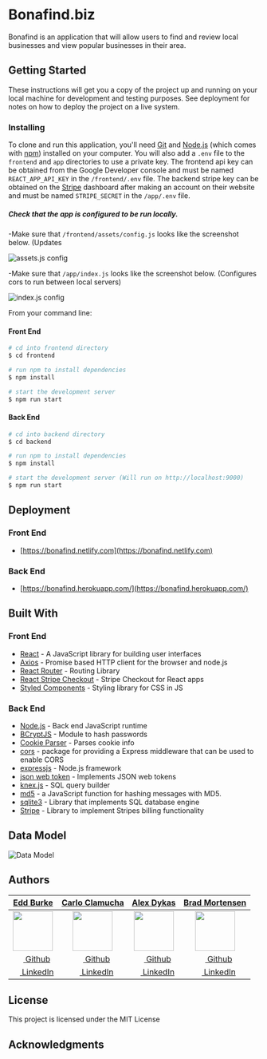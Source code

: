 # Bonafind.biz

Bonafind is an application that will allow users to find and review local businesses and view popular businesses in their area.

## Getting Started

These instructions will get you a copy of the project up and running on your local machine for development and testing purposes. See deployment for notes on how to deploy the project on a live system.

### Installing

To clone and run this application, you'll need [Git](https://git-scm.com) and [Node.js](https://nodejs.org/en/download/) (which comes with [npm](http://npmjs.com)) installed on your computer. You will also add a `.env` file to the `frontend` and `app` directories to use a private key. The frontend api key can be obtained from the Google Developer console and must be named `REACT_APP_API_KEY` in the `/frontend/.env` file. The backend stripe key can be obtained on the [Stripe](https://stripe.com/) dashboard after making an account on their website and must be named `STRIPE_SECRET` in the `/app/.env` file.

##### Check that the app is configured to be run locally.

-Make sure that `/frontend/assets/config.js` looks like the screenshot below.
(Updates 

![assets.js config](https://user-images.githubusercontent.com/40773193/52238716-f3f41100-2889-11e9-9105-7955426d2d8a.png)

-Make sure that `/app/index.js` looks like the screenshot below.
(Configures cors to run between local servers)

![index.js config](https://user-images.githubusercontent.com/40773193/52238718-f3f41100-2889-11e9-91e5-957825011c9e.png)

From your command line:

#### Front End

```bash
# cd into frontend directory
$ cd frontend

# run npm to install dependencies
$ npm install

# start the development server
$ npm run start
```

#### Back End

```bash
# cd into backend directory
$ cd backend

# run npm to install dependencies
$ npm install

# start the development server (Will run on http://localhost:9000)
$ npm run start
```

## Deployment

### Front End

- [https://bonafind.netlify.com](https://bonafind.netlify.com)

### Back End

- [https://bonafind.herokuapp.com/](https://bonafind.herokuapp.com/)

## Built With

### Front End

- [React](https://reactjs.org/) - A JavaScript library for building user interfaces
- [Axios](https://www.npmjs.com/package/axios) - Promise based HTTP client for the browser and node.js
- [React Router](https://reacttraining.com/react-router/web/guides/quick-start) - Routing Library
- [React Stripe Checkout](https://www.npmjs.com/package/react-stripe-checkout) - Stripe Checkout for React apps
- [Styled Components](https://www.styled-components.com/) - Styling library for CSS in JS

### Back End

- [Node.js](https://nodejs.org/) - Back end JavaScript runtime
- [BCryptJS](https://www.npmjs.com/package/bcryptjs) - Module to hash passwords
- [Cookie Parser](https://www.npmjs.com/package/cookie-parser) - Parses cookie info
- [cors](https://www.npmjs.com/package/cors) - package for providing a Express middleware that can be used to enable CORS
- [expressjs](https://expressjs.com/) - Node.js framework
- [json web token](https://www.npmjs.com/package/jsonwebtoken) - Implements JSON web tokens
- [knex.js](https://knexjs.org/) - SQL query builder
- [md5](https://www.npmjs.com/package/md5) - a JavaScript function for hashing messages with MD5.
- [sqlite3](https://www.sqlite.org/index.html) - Library that implements SQL database engine
- [Stripe](https://stripe.com/docs) - Library to implement Stripes billing functionality

## Data Model

![Data Model](https://user-images.githubusercontent.com/40773193/51134170-097a9b80-17f4-11e9-8329-8d6e230b18fe.png)

## Authors

|                                     [**Edd Burke**](https://github.com/bummings)                                      |                                   [**Carlo Clamucha**](https://github.com/CarloC24)                                   |                                      [**Alex Dykas**](https://github.com/udykas)                                      |                                [**Brad Mortensen**](https://github.com/brad-mortensen)                                |
| :-------------------------------------------------------------------------------------------------------------------: | :-------------------------------------------------------------------------------------------------------------------: | :-------------------------------------------------------------------------------------------------------------------: | :-------------------------------------------------------------------------------------------------------------------: |
|     [<img src="https://avatars2.githubusercontent.com/u/34618112?s=80" width="80">](https://github.com/bummings)      |     [<img src="https://avatars3.githubusercontent.com/u/41533016?s=80" width="80">](https://github.com/CarloC24)      |      [<img src="https://avatars2.githubusercontent.com/u/34108291?s=80" width="80">](https://github.com/udykas)       |  [<img src="https://avatars1.githubusercontent.com/u/40773193?s=80" width="80">](https://github.com/brad-mortensen)   |
|              [<img src="https://github.com/favicon.ico" width="15"> Github](https://github.com/bummings)              |              [<img src="https://github.com/favicon.ico" width="15"> Github](https://github.com/CarloC24)              |               [<img src="https://github.com/favicon.ico" width="15"> Github](https://github.com/udykas)               |           [<img src="https://github.com/favicon.ico" width="15"> Github](https://github.com/brad-mortensen)           |
| [ <img src="https://static.licdn.com/sc/h/al2o9zrvru7aqj8e1x2rzsrca" width="15"> LinkedIn](https://www.linkedin.com/) | [ <img src="https://static.licdn.com/sc/h/al2o9zrvru7aqj8e1x2rzsrca" width="15"> LinkedIn](https://www.linkedin.com/) | [ <img src="https://static.licdn.com/sc/h/al2o9zrvru7aqj8e1x2rzsrca" width="15"> LinkedIn](https://www.linkedin.com/) | [ <img src="https://static.licdn.com/sc/h/al2o9zrvru7aqj8e1x2rzsrca" width="15"> LinkedIn](https://www.linkedin.com/) |

## License

This project is licensed under the MIT License

## Acknowledgments
